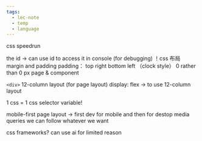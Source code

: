 ```yaml
---
tags:
  - lec-note
  - temp
  - language
---
```

css speedrun

the id → can use id to access it in console (for debugging)
！css 布局 margin and padding
padding： top right bottom left （clock style）
0 rather than 0 px
page & component


`<div>`
12-column layout (for page layout)
display: flex → to use 12-column layout

1 css = 1 css selector
variable!

mobile-first page layout
→ first dev for mobile and then for destop
media queries
we can follow whatever we want

css frameworks?
can use ai for limited reason